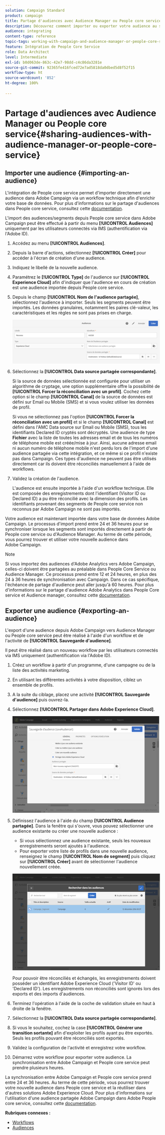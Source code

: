 ```yaml
---
solution: Campaign Standard
product: campaign
title: Partage d'audiences avec Audience Manager ou People core service
description: Découvrez comment importer ou exporter votre audience au sein des différentes solutions d'Adobe Experience Cloud.
audience: integrating
content-type: reference
topic-tags: working-with-campaign-and-audience-manager-or-people-core-service
feature: Intégration de People Core Service
role: Data Architect
level: Intermediate
exl-id: b0d063de-863c-42e7-98dd-c4c86da3281e
source-git-commit: 92365fe416fced72e7ad5818da0dbed5d8f52f15
workflow-type: ht
source-wordcount: '852'
ht-degree: 100%

---
```


# Partage d&#39;audiences avec Audience Manager ou People core service{#sharing-audiences-with-audience-manager-or-people-core-service}

## Importer une audience {#importing-an-audience}

L&#39;intégration de People core service permet d&#39;importer directement une audience dans Adobe Campaign via un workflow technique afin d&#39;enrichir votre base de données. Pour plus d&#39;informations sur le partage d&#39;audiences dans People core service, consultez cette [documentation](https://experienceleague.adobe.com/docs/analytics/components/segmentation/segmentation-workflow/seg-publish.html?lang=fr).

L&#39;import des audiences/segments depuis People core service dans Adobe Campaign peut être effectué à partir du menu **[!UICONTROL Audiences]** uniquement par les utilisateurs connectés via IMS (authentification via l&#39;Adobe ID).

1. Accédez au menu **[!UICONTROL Audiences]**.
1. Depuis la barre d&#39;actions, sélectionnez **[!UICONTROL Créer]** pour accéder à l&#39;écran de création d&#39;une audience.
1. Indiquez le libellé de la nouvelle audience.
1. Paramétrez le **[!UICONTROL Type]** de l&#39;audience sur **[!UICONTROL Experience Cloud]** afin d&#39;indiquer que l&#39;audience en cours de création est une audience importée depuis People core service.
1. Depuis le champ **[!UICONTROL Nom de l&#39;audience partagée]**, sélectionnez l&#39;audience à importer. Seuls les segments peuvent être importés. Les données granulaires, notamment les paires clé-valeur, les caractéristiques et les règles ne sont pas prises en charge.

   ![](assets/aam_import_audience.png)

1. Sélectionnez la **[!UICONTROL Data source partagée correspondante]**.

   Si la source de données sélectionnée est configurée pour utiliser un algorithme de cryptage, une option supplémentaire offre la possibilité de **[!UICONTROL Forcer la réconciliation avec un profil]**. Cochez cette option si le champ **[!UICONTROL Canal]** de la source de données est défini sur Email ou Mobile (SMS) et si vous voulez utiliser les données de profil.

   Si vous ne sélectionnez pas l&#39;option **[!UICONTROL Forcer la réconciliation avec un profil]** et si le champ **[!UICONTROL Canal]** est défini dans l&#39;AMC Data source sur Email ou Mobile (SMS), tous les identifiants Declared ID cryptés sont décryptés. Une audience de type **Fichier** avec la liste de toutes les adresses email et de tous les numéros de téléphone mobile est créée/mise à jour. Ainsi, aucune adresse email ni aucun numéro de téléphone mobile n&#39;est perdu lors de l&#39;import d&#39;une audience partagée via cette intégration, et ce même si ce profil n&#39;existe pas dans Campaign. Ces types d&#39;audience ne peuvent pas être utilisés directement car ils doivent être réconciliés manuellement à l&#39;aide de workflows.

1. Validez la création de l&#39;audience.

   L&#39;audience est ensuite importée à l&#39;aide d&#39;un workflow technique. Elle est composée des enregistrements dont l&#39;identifiant (Visitor ID ou Declared ID) a pu être réconcilié avec la dimension des profils. Les identifiants provenant des segments de People core service non reconnus par Adobe Campaign ne sont pas importés.

Votre audience est maintenant importée dans votre base de données Adobe Campaign. Le processus d&#39;import prend entre 24 et 36 heures pour se synchroniser lorsque les segments sont importés directement à partir de People core service ou d&#39;Audience Manager. Au terme de cette période, vous pourrez trouver et utiliser votre nouvelle audience dans Adobe Campaign.

>[!NOTE]
>
>Si vous importez des audiences d&#39;Adobe Analytics vers Adobe Campaign, celles-ci doivent être partagées au préalable dans People Core Service ou Audience Manager. Ce processus prend entre 12 et 24 heures, en plus des 24 à 36 heures de synchronisation avec Campaign. Dans ce cas spécifique, l&#39;échéance de partage d&#39;audience peut aller jusqu&#39;à 60 heures. Pour plus d&#39;informations sur le partage d&#39;audience Adobe Analytics dans People Core service et Audience manager, consultez cette [documentation](https://experienceleague.adobe.com/docs/analytics/components/segmentation/segmentation-workflow/seg-publish.html?lang=fr).

## Exporter une audience {#exporting-an-audience}

L&#39;export d&#39;une audience depuis Adobe Campaign vers Audience Manager ou People core service peut être réalisé à l&#39;aide d&#39;un workflow et de l&#39;activité de **[!UICONTROL Sauvegarde d&#39;audience]**.

Il peut être réalisé dans un nouveau workflow par les utilisateurs connectés via IMS uniquement (authentification via l&#39;Adobe ID).

1. Créez un workflow à partir d&#39;un programme, d&#39;une campagne ou de la liste des activités marketing.
1. En utilisant les différentes activités à votre disposition, ciblez un ensemble de profils.
1. A la suite du ciblage, placez une activité **[!UICONTROL Sauvegarde d&#39;audience]** puis ouvrez-la.
1. Sélectionnez **[!UICONTROL Partager dans Adobe Experience Cloud]**.

   ![](assets/aam_save_audience_activity.png)

1. Définissez l&#39;audience à l&#39;aide du champ **[!UICONTROL Audience partagée]**. Dans la fenêtre qui s&#39;ouvre, vous pouvez sélectionner une audience existante ou créer une nouvelle audience :

   * Si vous sélectionnez une audience existante, seuls les nouveaux enregistrements seront ajoutés à l&#39;audience.
   * Pour exporter votre liste de profils dans une nouvelle audience, renseignez le champ **[!UICONTROL Nom de segment]** puis cliquez sur **[!UICONTROL Créer]** avant de sélectionner l&#39;audience nouvellement créée.

   ![](assets/aam_save_audience_segment_picker.png)

   Pour pouvoir être réconciliés et échangés, les enregistrements doivent posséder un identifiant Adobe Experience Cloud (&#39;Visitor ID&#39; ou &#39;Declared ID&#39;). Les enregistrements non réconciliés sont ignorés lors des exports et des imports d&#39;audiences.

1. Terminez l&#39;opération à l&#39;aide de la coche de validation située en haut à droite de la fenêtre.
1. Sélectionnez la **[!UICONTROL Data source partagée correspondante]**.
1. Si vous le souhaitez, cochez la case **[!UICONTROL Générer une transition sortante]** afin d&#39;exploiter les profils ayant pu être exportés. Seuls les profils pouvant être réconciliés sont exportés.
1. Validez la configuration de l&#39;activité et enregistrez votre workflow.
1. Démarrez votre workflow pour exporter votre audience. La synchronisation entre Adobe Campaign et People core service peut prendre plusieurs heures.

La synchronisation entre Adobe Campaign et People core service prend entre 24 et 36 heures. Au terme de cette période, vous pourrez trouver votre nouvelle audience dans People core service et la réutiliser dans d&#39;autres solutions Adobe Experience Cloud. Pour plus d&#39;informations sur l&#39;utilisation d&#39;une audience partagée Adobe Campaign dans Adobe People core service, consultez cette [documentation](https://experienceleague.adobe.com/docs/core-services/interface/audiences/t-audience-create.html?lang=fr).

**Rubriques connexes :**

* [Workflows](../../automating/using/get-started-workflows.md)
* [Audiences](../../audiences/using/about-audiences.md)
